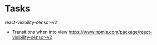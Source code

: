 # Tasks

react-visibility-sensor-v2 
- Transitions when into view
https://www.npmjs.com/package/react-visibility-sensor-v2